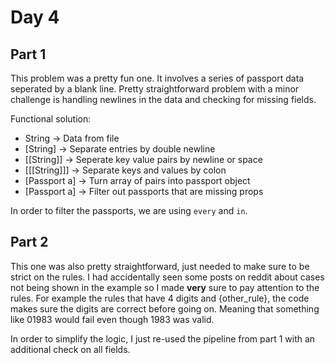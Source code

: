 # Day 4
## Part 1

This problem was a pretty fun one. It involves a series of passport data seperated by a blank line. Pretty straightforward problem with a minor challenge is handling newlines in the data and checking for missing fields.

Functional solution:
* String -> Data from file
* [String] -> Separate entries by double newline
* [[String]] -> Seperate key value pairs by newline or space
* [[[String]]] -> Separate keys and values by colon
* [Passport a] -> Turn array of pairs into passport object
* [Passport a] -> Filter out passports that are missing props

In order to filter the passports, we are using `every` and ` in `.

## Part 2

This one was also pretty straightforward, just needed to make sure to be strict on the rules. I had accidentally seen some posts on reddit about cases not being shown in the example so I made **very** sure to pay attention to the rules. For example the rules that have 4 digits and {other_rule}, the code makes sure the digits are correct before going on. Meaning that something like 01983 would fail even though 1983 was valid.

In order to simplify the logic, I  just re-used the pipeline from part 1 with an additional check on all fields.